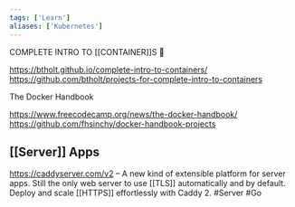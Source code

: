```yaml
---
tags: ['Learn']
aliases: ['Kubernetes']
---
```


COMPLETE INTRO TO [[CONTAINER]]S 🐳

https://btholt.github.io/complete-intro-to-containers/
https://github.com/btholt/projects-for-complete-intro-to-containers

The Docker Handbook

https://www.freecodecamp.org/news/the-docker-handbook/
https://github.com/fhsinchy/docker-handbook-projects


## [[Server]] Apps

https://caddyserver.com/v2 – A new kind of extensible platform for server apps. Still the only web server to use [[TLS]] automatically and by default. Deploy and scale [[HTTPS]] effortlessly with Caddy 2. #Server #Go
